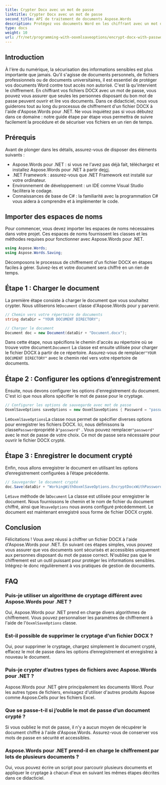 ```yaml
---
title: Crypter Docx avec un mot de passe
linktitle: Crypter Docx avec un mot de passe
second_title: API de traitement de documents Aspose.Words
description: Protégez vos documents Word en les chiffrant avec un mot de passe à l'aide d'Aspose.Words pour .NET. Suivez notre guide étape par étape pour protéger vos informations sensibles.
type: docs
weight: 10
url: /fr/net/programming-with-ooxmlsaveoptions/encrypt-docx-with-password/
---
```

## Introduction

À l'ère du numérique, la sécurisation des informations sensibles est plus importante que jamais. Qu'il s'agisse de documents personnels, de fichiers professionnels ou de documents universitaires, il est essentiel de protéger vos documents Word contre tout accès non autorisé. C'est là qu'intervient le chiffrement. En chiffrant vos fichiers DOCX avec un mot de passe, vous pouvez vous assurer que seules les personnes disposant du bon mot de passe peuvent ouvrir et lire vos documents. Dans ce didacticiel, nous vous guiderons tout au long du processus de chiffrement d'un fichier DOCX à l'aide d'Aspose.Words pour .NET. Ne vous inquiétez pas si vous débutez dans ce domaine : notre guide étape par étape vous permettra de suivre facilement la procédure et de sécuriser vos fichiers en un rien de temps.

## Prérequis

Avant de plonger dans les détails, assurez-vous de disposer des éléments suivants :

-  Aspose.Words pour .NET : si vous ne l'avez pas déjà fait, téléchargez et installez Aspose.Words pour .NET à partir de[ici](https://releases.aspose.com/words/net/).
- .NET Framework : assurez-vous que .NET Framework est installé sur votre ordinateur.
- Environnement de développement : un IDE comme Visual Studio facilitera le codage.
- Connaissances de base de C# : la familiarité avec la programmation C# vous aidera à comprendre et à implémenter le code.

## Importer des espaces de noms

Pour commencer, vous devez importer les espaces de noms nécessaires dans votre projet. Ces espaces de noms fournissent les classes et les méthodes requises pour fonctionner avec Aspose.Words pour .NET.

```csharp
using Aspose.Words;
using Aspose.Words.Saving;
```

Décomposons le processus de chiffrement d'un fichier DOCX en étapes faciles à gérer. Suivez-les et votre document sera chiffré en un rien de temps.

## Étape 1 : Charger le document

 La première étape consiste à charger le document que vous souhaitez crypter. Nous utiliserons le`Document` classe d'Aspose.Words pour y parvenir.

```csharp
// Chemin vers votre répertoire de documents
string dataDir = "YOUR DOCUMENT DIRECTORY";  

// Charger le document
Document doc = new Document(dataDir + "Document.docx");
```

 Dans cette étape, nous spécifions le chemin d'accès au répertoire où se trouve votre document.`Document` La classe est ensuite utilisée pour charger le fichier DOCX à partir de ce répertoire. Assurez-vous de remplacer`"YOUR DOCUMENT DIRECTORY"` avec le chemin réel vers votre répertoire de documents.

## Étape 2 : Configurer les options d’enregistrement

Ensuite, nous devons configurer les options d'enregistrement du document. C'est ici que nous allons spécifier le mot de passe pour le cryptage.

```csharp
// Configurer les options de sauvegarde avec mot de passe
OoxmlSaveOptions saveOptions = new OoxmlSaveOptions { Password = "password" };
```

Le`OoxmlSaveOptions`La classe nous permet de spécifier diverses options pour enregistrer les fichiers DOCX. Ici, nous définissons la classe`Password`propriété à`"password"` . Vous pouvez remplacer`"password"` avec le mot de passe de votre choix. Ce mot de passe sera nécessaire pour ouvrir le fichier DOCX crypté.

## Étape 3 : Enregistrer le document crypté

Enfin, nous allons enregistrer le document en utilisant les options d’enregistrement configurées à l’étape précédente.

```csharp
// Sauvegarder le document crypté
doc.Save(dataDir + "WorkingWithOoxmlSaveOptions.EncryptDocxWithPassword.docx", saveOptions);
```

Le`Save` méthode de la`Document` La classe est utilisée pour enregistrer le document. Nous fournissons le chemin et le nom de fichier du document chiffré, ainsi que le`saveOptions` nous avons configuré précédemment. Le document est maintenant enregistré sous forme de fichier DOCX crypté.

## Conclusion

Félicitations ! Vous avez réussi à chiffrer un fichier DOCX à l'aide d'Aspose.Words pour .NET. En suivant ces étapes simples, vous pouvez vous assurer que vos documents sont sécurisés et accessibles uniquement aux personnes disposant du mot de passe correct. N'oubliez pas que le chiffrement est un outil puissant pour protéger les informations sensibles. Intégrez-le donc régulièrement à vos pratiques de gestion de documents.

## FAQ

### Puis-je utiliser un algorithme de cryptage différent avec Aspose.Words pour .NET ?

Oui, Aspose.Words pour .NET prend en charge divers algorithmes de chiffrement. Vous pouvez personnaliser les paramètres de chiffrement à l'aide de l'`OoxmlSaveOptions` classe.

### Est-il possible de supprimer le cryptage d'un fichier DOCX ?

Oui, pour supprimer le cryptage, chargez simplement le document crypté, effacez le mot de passe dans les options d’enregistrement et enregistrez à nouveau le document.

### Puis-je crypter d’autres types de fichiers avec Aspose.Words pour .NET ?

Aspose.Words pour .NET gère principalement les documents Word. Pour les autres types de fichiers, envisagez d'utiliser d'autres produits Aspose comme Aspose.Cells pour les fichiers Excel.

### Que se passe-t-il si j’oublie le mot de passe d’un document crypté ?

Si vous oubliez le mot de passe, il n'y a aucun moyen de récupérer le document chiffré à l'aide d'Aspose.Words. Assurez-vous de conserver vos mots de passe en sécurité et accessibles.

### Aspose.Words pour .NET prend-il en charge le chiffrement par lots de plusieurs documents ?

Oui, vous pouvez écrire un script pour parcourir plusieurs documents et appliquer le cryptage à chacun d'eux en suivant les mêmes étapes décrites dans ce didacticiel.
